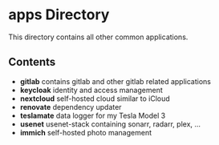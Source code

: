 # apps Directory

This directory contains all other common applications.

## Contents

- **gitlab** contains gitlab and other gitlab related applications
- **keycloak** identity and access management
- **nextcloud** self-hosted cloud similar to iCloud
- **renovate** dependency updater
- **teslamate** data logger for my Tesla Model 3
- **usenet** usenet-stack containing sonarr, radarr, plex, ...
- **immich** self-hosted photo management
